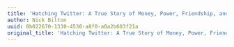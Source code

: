 ```yaml
---
title: 'Hatching Twitter: A True Story of Money, Power, Friendship, and Betrayal'
author: Nick Bilton
uuid: 0b022670-1330-4530-a8f0-a0a2b603f21a
original_title: 'Hatching Twitter: A True Story of Money, Power, Friendship, and Betrayal'
---
```


